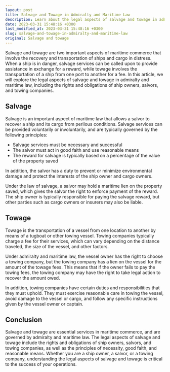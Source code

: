 ```yaml
---
layout: post
title: Salvage and Towage in Admiralty and Maritime Law
description: Learn about the legal aspects of salvage and towage in admiralty and maritime law, including the rights and obligations of ship owners, salvors, and towing companies.
date: 2023-03-31 15:48:16 +0300
last_modified_at: 2023-03-31 15:48:16 +0300
slug: salvage-and-towage-in-admiralty-and-maritime-law
original: Salvage and towage
---
```


Salvage and towage are two important aspects of maritime commerce that involve the recovery and transportation of ships and cargo in distress. When a ship is in danger, salvage services can be called upon to provide assistance in exchange for a reward, while towage involves the transportation of a ship from one port to another for a fee. In this article, we will explore the legal aspects of salvage and towage in admiralty and maritime law, including the rights and obligations of ship owners, salvors, and towing companies.

## Salvage

Salvage is an important aspect of maritime law that allows a salvor to recover a ship and its cargo from perilous conditions. Salvage services can be provided voluntarily or involuntarily, and are typically governed by the following principles:

- Salvage services must be necessary and successful
- The salvor must act in good faith and use reasonable means
- The reward for salvage is typically based on a percentage of the value of the property saved

In addition, the salvor has a duty to prevent or minimize environmental damage and protect the interests of the ship owner and cargo owners.

Under the law of salvage, a salvor may hold a maritime lien on the property saved, which gives the salvor the right to enforce payment of the reward. The ship owner is typically responsible for paying the salvage reward, but other parties such as cargo owners or insurers may also be liable.

## Towage

Towage is the transportation of a vessel from one location to another by means of a tugboat or other towing vessel. Towing companies typically charge a fee for their services, which can vary depending on the distance traveled, the size of the vessel, and other factors.

Under admiralty and maritime law, the vessel owner has the right to choose a towing company, but the towing company has a lien on the vessel for the amount of the towage fees. This means that if the owner fails to pay the towing fees, the towing company may have the right to take legal action to recover the amount owed.

In addition, towing companies have certain duties and responsibilities that they must uphold. They must exercise reasonable care in towing the vessel, avoid damage to the vessel or cargo, and follow any specific instructions given by the vessel owner or captain. 

## Conclusion

Salvage and towage are essential services in maritime commerce, and are governed by admiralty and maritime law. The legal aspects of salvage and towage include the rights and obligations of ship owners, salvors, and towing companies, as well as the principles of necessity, good faith, and reasonable means. Whether you are a ship owner, a salvor, or a towing company, understanding the legal aspects of salvage and towage is critical to the success of your operations.